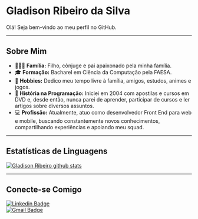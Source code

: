 # Gladison Ribeiro da Silva

Olá! Seja bem-vindo ao meu perfil no GitHub.

---

## Sobre Mim

- 👨‍👩‍👧 **Família:** Filho, cônjuge e pai apaixonado pela minha família.
- 🎓 **Formação:** Bacharel em Ciência da Computação pela FAESA.
- 💖 **Hobbies:** Dedico meu tempo livre à família, amigos, estudos, animes e jogos.
- 🌌 **História na Programação:** Iniciei em 2004 com apostilas e cursos em DVD e, desde então, nunca parei de aprender, participar de cursos e ler artigos sobre diversos assuntos.
- 💻 **Profissão:** Atualmente, atuo como desenvolvedor Front End para web e mobile, buscando constantemente novos conhecimentos, compartilhando experiências e apoiando meu squad.

---

## Estatísticas de Linguagens

[![Gladison Ribeiro github stats](https://github-readme-stats-eight-theta.vercel.app/api/top-langs/?username=GladisonRibeiro&layout=compact&langs_count=7&theme=dark)](https://github.com/GladisonRibeiro)

---

## Conecte-se Comigo

[![Linkedin Badge](https://img.shields.io/badge/-LinkedIn-blue?style=flat-square&logo=Linkedin&logoColor=white&link=https://www.linkedin.com/in/gladisonribeirodasilva)](https://www.linkedin.com/in/gladisonribeirodasilva)  
[![Gmail Badge](https://img.shields.io/badge/Gmail-D14836?style=flat-square&logo=gmail&logoColor=white&link=mailto:gladison.ti@gmail.com)](mailto:gladison.ti@gmail.com)
